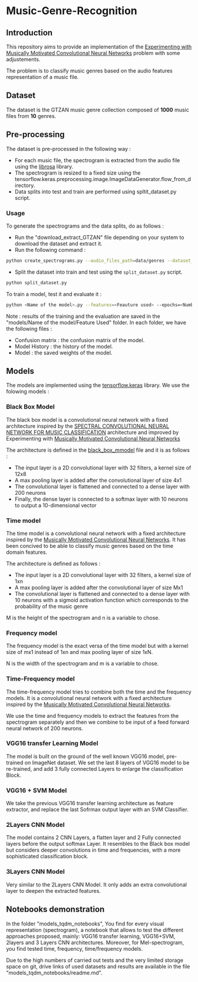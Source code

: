 # Music-Genre-Recognition

## Introduction
This repository aims to provide an implementation of the [Experimenting with Musically Motivated
Convolutional Neural Networks](https://nubo.ircam.fr/index.php/s/27NkneQw8oBnY8P) problem with some adjustements.

The problem is to classify music genres based on the audio features representation of a music file.

## Dataset
The dataset is the GTZAN music genre collection composed of **1000** music files from **10** genres.


## Pre-processing
The dataset is pre-processed in the following way :
* For each music file, the spectrogram is extracted from the audio file using the [librosa](https://librosa.github.io/librosa/) library.
* The spectrogram is resized to a fixed size using the tensorflow.keras.preprocessing.image.ImageDataGenerator.flow_from_directory.
* Data splits into test and train are performed using spltit_dataset.py script.
### Usage 
 To generate the spectrograms and the data splits, do as follows :

 * Run the "download_extract_GTZAN" file depending on your system to download the dataset and extract it.
 * Run the following command :
```bash
python create_spectrograms.py --audio_files_path=data/genres --dataset_path=data/dataset/ 
```
* Split the dataset into train and test using the `split_dataset.py` script.
```bash
python split_dataset.py
```

To train a model, test it and evaluate it : 
```bash
python <Name of the model>.py --features=<Feauture used> --epochs=<Number of epochs>
```

Note : results of the training and the evaluation are saved in the "models/Name of the model/Feature Used" folder. In each folder, we have the following files :
* Confusion matrix : the confusion matrix of the model.
* Model History : the history of the model.
* Model : the saved weights of the model.



## Models
The models are implemented using the [tensorflow.keras](https://www.tensorflow.org/api_docs/python/tf/keras) library.
We use the folowing models :
### Black Box Model 
The black box model is a convolutional neural network with a fixed architecture inspired by the [SPECTRAL CONVOLUTIONAL NEURAL NETWORK FOR 
MUSIC CLASSIFICATION](https://publik.tuwien.ac.at/files/publik_255986.pdf) architecture and improved by Experimenting with [Musically Motivated Convolutional Neural Networks](http://jordipons.me/media/CBMI16.pdf)

The architecture is defined in the [black_box_mmodel](model_architecture.py) file and it is as follows :
* The input layer is a 2D convolutional layer with 32 filters, a kernel size of 12x8
* A max pooling layer is added after the convolutional layer of size 4x1
* The convolutional layer is flattened and connected to a dense layer with 200 neurons
* Finally, the dense layer is connected to a softmax layer with 10 neurons to output a 10-dimensional vector

### Time model

The time model is a convolutional neural network with a fixed architecture inspired by the [Musically Motivated Convolutional Neural Networks](http://jordipons.me/media/CBMI16.pdf). It has been concived to be able to classify music genres based on the time domain features. 

The architecture is defined as follows :

* The input layer is a 2D convolutional layer with 32 filters, a kernel size of 1xn
* A max pooling layer is added after the convolutional layer of size Mx1
* The convolutional layer is flattened and connected to a dense layer with 10 neurons with a sigmoid activation function which corresponds to the probability of the music genre

M is the height of the spectrogram and n is a variable to chose.


### Frequency model

The frequency model is the exact versa of the time model but with a kernel size of mx1 instead of 1xn and max pooling layer of size 1xN. 

N is the width of the spectrogram and m is a variable to chose.


### Time-Frequency model

The time-frequency model tries to combine both the time and the frequency models. It is a convolutional neural network with a fixed architecture inspired by the [Musically Motivated Convolutional Neural Networks](http://jordipons.me/media/CBMI16.pdf). 

We use the time and frequency models to extract the features from the spectrogram separately and then we combine to be input of a feed forward neural network of 200 neurons.


### VGG16 transfer Learning Model

The model is built on the ground of the well known VGG16 model, pre-trained on ImageNet dataset. We set the last 8 layers of VGG16 model to be re-trained, and add 3 fully connected Layers to enlarge the classification Block.

### VGG16 + SVM Model 
We take the previous VGG16 transfer learning architecture as feature extractor, and replace the last Sofrmax output layer with an SVM Classifier.

### 2Layers CNN Model 
The model contains 2 CNN Layers, a flatten layer and 2 Fully connected layers before the output softmax Layer.
It resembles to the Black box model but considers deeper convolutions in time and frequencies, with a more sophisticated classification block.

### 3Layers CNN Model 
Very similar to the 2Layers CNN Model. It only adds an extra convolutional layer to deepen the extracted features.


## Notebooks demonstration

In the folder "models_tqdm_notebooks", You find for every visual representation (spectrogram), a notebook that allows to test the different approaches proposed, mainly:  VGG16 transfer learning,
VGG16+SVM, 2layers and 3 Layers CNN architectures. Moreover, for Mel-spectrogram,
you find tested time, frequency, time/frequency models. 

Due to the high numbers of carried out tests and the very limited storage space on git, drive links of used datasets and results are available in the file "models_tqdm_notebooks/readme.md".